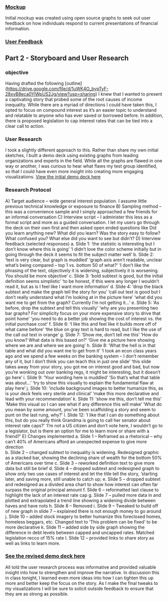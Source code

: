 
### [Mockup](https://docs.google.com/presentation/d/1UjZY-l_w5ytnGL9I7zQBENCk0J0zH1X6_kiaXdlXFRo/edit?usp=sharing)
Initial mockup was created using open source graphs to seek out user feedback on how individuals respond to current presentations of financial information.  

### [User Feedback](https://docs.google.com/document/d/1Qtyabh5ppwqUFPu_p0bgi2k5p77Gan1RKBCWVt6AIKw/edit?usp=sharing)

## Part 2  - Storyboard and User Research
### objective
Having drafted the following [outline] (https://drive.google.com/file/d/1uWK4O_bypTyF-28xvB8eca0YlWpUS2Jg/view?usp=sharing) I knew that I wanted to present a captivating story that probed some of the root causes of income inequality.  While there are a myriad of directions I could have taken this, I opted to focus on compound interest as it’s an easier topic to understand and relatable to anyone who has ever saved or borrowed before.  In addition, there is proposed legislation to cap interest rates that can be tied into a clear call to action.  
### User Research
I took a slightly different approach to this.  Rather than share my own initial sketches, I built a demo deck using existing graphs from leading organizations and experts in the field.  While all the graphs are flawed in one way or another, I was curious to hear what flaws my test group identified, so that I could have even more insight into creating more engaging visualizations. 
[View the initial demo deck here]( https://docs.google.com/presentation/d/1UjZY-l_w5ytnGL9I7zQBENCk0J0zH1X6_kiaXdlXFRo/edit?usp=sharing)

### Research Protocol 
A)	Target audience – wide general interest population.  I assume little previous technical knowledge or exposure to finance 
B)	Sampling method – this was a convenience sample and I simply approached a few friends for an informal conversation
C)	Interview script – I administer this less as a formal script and more as a guided conversation.  I let my users go through the deck on their own first and then asked open ended questions like Did you learn anything new? What did you learn? Was the story easy to follow? What confused you? What else did you want to see but didn’t? 
D)	Interview feedback (selected responses)
a.	Slide 1: ‘the statistic is interesting but I don’t know where this is going’  ‘I didn’t love the color scheme initially but in going through the deck it seems to fit the subject matter well’
b.	Slide 2: ‘text is very clear, but graph is muddled’ ‘graph axis aren’t readable, unclear what’s being compared – top 1 vs. bottom 50 of what?’ ‘I don’t like the phrasing of the text, objectively it is widening, subjectively it is worsening.  You should be more objective’
c.	Slide 3: ‘bold subtext is good, but the initial definition seems simplistic’ ‘to be honest, if this were any longer I wouldn’t read it, but as is I feel like I want more information’ 
d.	Slide 4: ‘drop the black subtext and make the graph tell the story for you’ ‘call out text is good but I don’t really understand what I’m looking at in the picture here’ ‘what did you want me to get from the graph? Currently I’m not getting it…’
e.	Slide 5: ‘As before, drop the subtext and tell this visually’ ‘why are you presenting two bar graphs? For simplicity focus on your more expensive story to drive that point home’ ‘you need to do a better job showing the cost of interest vs. the initial purchase cost’
f.	Slide 6: ‘I like this and feel like it builds more off of what came before’ ‘the blue on gray text is hard to read, but I like the use of the call out text in orange’ 
g.	Slide 7: ‘Show me, don’t tell me this’ ‘How do you know? What data is this based on?’ ‘Give me a picture here showing where we are and where we are going’ 
h.	Slide 8: ‘What the hell is in that table and what did you want me to get from it’ ‘I took an econ class years ago and we spend a few weeks on the banking system – I don’t remember any of it, but I don’t think you can teach this in just one slide’ ‘this slide takes away from your story, you got me on interest good and bad, but now you’re wonking out over banking regs, it might be interesting, but it doesn’t go here’ 
i.	Slide 9: ‘Your wording here is muddled’ ‘So that’s what that table was about…’ ‘try to show this visually to explain the fundamental flaw at play here’ 
j.	Slide 10: ‘include background images to better humanize this, as is your deck feels very sterile and clinical’ ‘make this more declarative and lead with your recommendation’ 
k.	Slide 11: ‘show me this, don’t tell me this’ ‘Make this visual so I can see what if any difference this will make’ ‘What do you mean by some amount, you’ve been scaffolding a story and seem to punt on the last rung, why?’
l.	Slide 12: ‘I like that I can do something about this, but do you really think Grandma is going to call her senator about interest rate caps?’ ‘I’m not a US citizen and don’t vote here, I wouldn’t go to a legislator, but is there an option for me to learn more or share with a friend?’ 
E)	Changes implemented
a.	Slide 1 –  Reframed as a rhetorical – why can’t 40% of Americans afford an unexpected expense to give more direction  
b.	Slide 2 – changed subtext to inequality is widening.  Redesigned graphic as a stacked bar, showing the declining share of wealth for the bottom 50% of Americans over time 
c.	Slide 3 – reworked definition text to give more data but still be brief
d.	Slide 4 –  dropped subtext and redesigned graph to show only two use cases of interest and let the title tell the story, ‘starting later, and saving more, still unable to catch up; 
e.	Slide 5 – dropped subtext and redesigned as a divided area chart to show how interest can often far surpass the original principal amount 
f.	Slide 6 – reformatted last clause to highlight the lack of an interest rate cap 
g.	Slide 7 – pulled more data in and plotted and extrapolated a trend line showing a widening divide between haves and have nots 
h.	Slide 8 – Removed 
i.	Slide 9 – Tweaked to build off of new graph in slide 7 – explained there is not enough money to go around
j.	Slide 10 – added stock imagery to better humanize this foreclosed homes, homeless beggars, etc.  Changed text to ‘This problem can be fixed’ to be more declarative 
k.	Slide 11 –  added side by side graph showing the difference in debt levels between capped and uncapped rates.  Matched legislation recco of 15% rate
l.	Slide 12 – provided links to share story as well as links to learn more. 
### [See the revised demo deck here]( https://docs.google.com/presentation/d/1URoDDNNUkqWkGiTfZ6Fh4-TNiRD1alUM45TkumG_9yE/edit?usp=sharing)

All told the user research process was informative and provided valuable insight into how to strengthen and improve the narrative.  In discussion this in class tonight, I learned even more ideas into how I can tighten this up more and better keep the focus on the story.  As I make the final tweaks to my visualizations I will be sure to solicit outside feedback to ensure that they are as strong as possible.  

